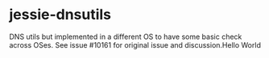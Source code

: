 # jessie-dnsutils

DNS utils but implemented in a different OS to have some basic check across OSes.
See issue #10161 for original issue and discussion.Hello World
